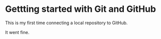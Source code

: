 # Gettting started with Git and GitHub
This is my first time connecting a local repository to GitHub.


It went fine.